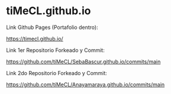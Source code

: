 # tiMeCL.github.io

Link Github Pages (Portafolio dentro):

https://timecl.github.io/

Link 1er Repositorio Forkeado y Commit:

https://github.com/tiMeCL/SebaBascur.github.io/commits/main

Link 2do Repositorio Forkeado y Commit:

https://github.com/tiMeCL/Anayamaraya.github.io/commits/main

